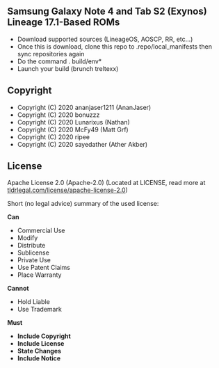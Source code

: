## Samsung Galaxy Note 4 and Tab S2 (Exynos) Lineage 17.1-Based ROMs

* Download supported sources (LineageOS, AOSCP, RR, etc...)
* Once this is download, clone this repo to .repo/local_manifests then sync repositories again
* Do the command . build/env*
* Launch your build (brunch treltexx)

## Copyright

* Copyright (C) 2020 ananjaser1211 (AnanJaser)
* Copyright (C) 2020 bonuzzz
* Copyright (C) 2020 Lunarixus (Nathan)
* Copyright (C) 2020 McFy49 (Matt Grf)
* Copyright (C) 2020 ripee
* Copyright (C) 2020 sayedather (Ather Akber)

## License
Apache License 2.0 (Apache-2.0) (Located at LICENSE, read more at [tldrlegal.com/license/apache-license-2.0](https://tldrlegal.com/license/apache-license-2.0-%28apache-2.0%29))

Short (no legal advice) summary of the used license:


**Can**

 * Commercial Use
 * Modify
 * Distribute
 * Sublicense
 * Private Use
 * Use Patent Claims
 * Place Warranty


**Cannot**

 * Hold Liable
 * Use Trademark


**Must**

 * **Include Copyright**
 * **Include License**
 * **State Changes**
 * **Include Notice**
